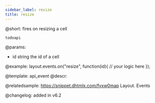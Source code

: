 ```yaml
---
sidebar_label: resize
title: resize
---          
```


@short: fires on resizing a cell

```todoapi ```

@params:
- id		string		the id of a cell


@example:
layout.events.on("resize", function(id){
	// your logic here
});




@template: api_event
@descr:

@relatedsample: https://snippet.dhtmlx.com/fyxw0map	Layout. Events

@changelog:
added in v6.2


